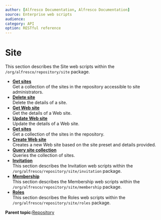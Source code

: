 ```yaml
---
author: [Alfresco Documentation, Alfresco Documentation]
source: Enterprise web scripts
audience: 
category: API
option: RESTful reference
---
```


# Site

This section describes the Site web scripts within the `/org/alfresco/repository/site` package.

-   **[Get sites](../references/RESTful-SiteSite-admin-sitesGet.md)**  
 Get a collection of the sites in the repository accessible to site administrators.
-   **[Delete site](../references/RESTful-SiteSiteDelete.md)**  
 Delete the details of a site.
-   **[Get Web site](../references/RESTful-SiteSiteGet.md)**  
 Get the details of a Web site.
-   **[Update Web site](../references/RESTful-SiteSitePut.md)**  
 Update the details of a Web site.
-   **[Get sites](../references/RESTful-SiteSitesGet.md)**  
 Get a collection of the sites in the repository.
-   **[Create Web site](../references/RESTful-SiteSitesPost.md)**  
 Creates a new Web site based on the site preset and details provided.
-   **[Query site collection](../references/RESTful-SiteSitesQueryPost.md)**  
 Queries the collection of sites.
-   **[Invitation](../references/RESTful-Invitation.md)**  
 This section describes the Invitation web scripts within the `/org/alfresco/repository/site/invitation` package.
-   **[Membership](../references/RESTful-Membership.md)**  
 This section describes the Membership web scripts within the `/org/alfresco/repository/site/membership` package.
-   **[Roles](../references/RESTful-Roles.md)**  
 This section describes the Roles web scripts within the `/org/alfresco/repository/site/roles` package.

**Parent topic:**[Repository](../references/RESTful-Repository.md)

